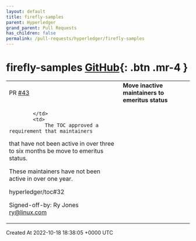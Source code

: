 ```yaml
---
layout: default
title: firefly-samples
parent: Hyperledger
grand_parent: Pull Requests
has_children: false
permalink: /pull-requests/hyperledger/firefly-samples
---
```


# firefly-samples <span class="fs-3 right-align">[GitHub](https://github.com/hyperledger/firefly-samples){: .btn .mr-4 }</span>


<div>
    <table>
        <tr>
            <td>
                PR <a href="https://github.com/hyperledger/firefly-samples/pull/43" class=".btn">#43</a>
            </td>
            <td>
                <b>
                    Move inactive maintainers to emeritus status
                </b>
            </td>
        </tr>
        <tr>
            <td>
                
            </td>
            <td>
                The TOC approved a requirement that maintainers
that have not been active in over three to six
months be move to emeritus status.

These maintainers have not been active in over
one year.

hyperledger/toc#32

Signed-off-by: Ry Jones <ry@linux.com>
            </td>
        </tr>
    </table>
    <div class="right-align">
        Created At 2022-10-18 18:38:05 +0000 UTC
    </div>
</div>

